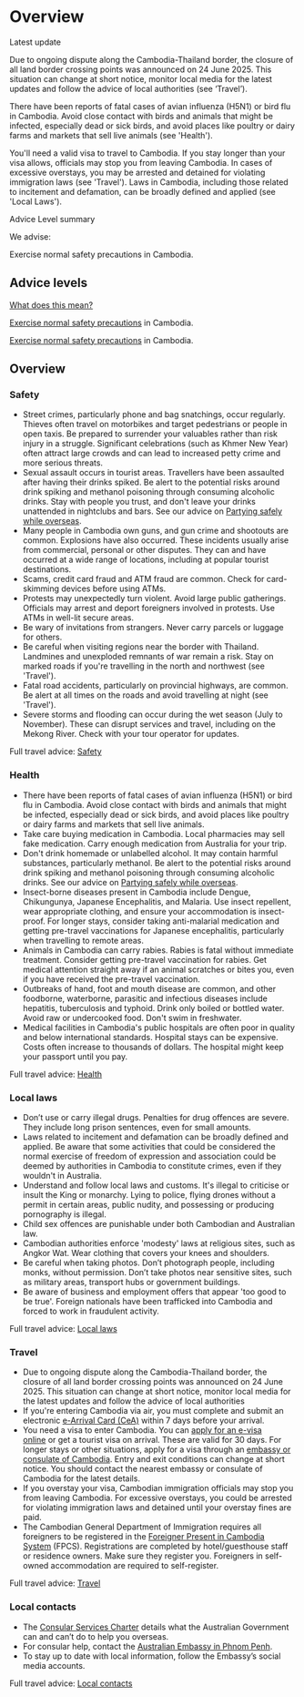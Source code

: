 # Overview

Latest update

Due to ongoing dispute along the Cambodia-Thailand border, the closure of all land border crossing points was announced on 24 June 2025. This situation can change at short notice, monitor local media for the latest updates and follow the advice of local authorities (see ‘Travel’).  
  
There have been reports of fatal cases of avian influenza (H5N1) or bird flu in Cambodia. Avoid close contact with birds and animals that might be infected, especially dead or sick birds, and avoid places like poultry or dairy farms and markets that sell live animals (see 'Health').  
  
You'll need a valid visa to travel to Cambodia. If you stay longer than your visa allows, officials may stop you from leaving Cambodia. In cases of excessive overstays, you may be arrested and detained for violating immigration laws (see 'Travel'). Laws in Cambodia, including those related to incitement and defamation, can be broadly defined and applied (see 'Local Laws').

Advice Level summary

We advise:

Exercise normal safety precautions in Cambodia.

## Advice levels

[What does this mean?](/before-you-go/travel-advice-explained/)

[Exercise normal safety precautions](https://www.smartraveller.gov.au/consular-services/travel-advice-explained#level1) in Cambodia.

[Exercise normal safety precautions](https://www.smartraveller.gov.au/consular-services/travel-advice-explained#level1) in Cambodia.

## Overview

### Safety

* Street crimes, particularly phone and bag snatchings, occur regularly. Thieves often travel on motorbikes and target pedestrians or people in open taxis. Be prepared to surrender your valuables rather than risk injury in a struggle. Significant celebrations (such as Khmer New Year) often attract large crowds and can lead to increased petty crime and more serious threats.
* Sexual assault occurs in tourist areas. Travellers have been assaulted after having their drinks spiked. Be alert to the potential risks around drink spiking and methanol poisoning through consuming alcoholic drinks. Stay with people you trust, and don't leave your drinks unattended in nightclubs and bars. See our advice on [Partying safely while overseas](/before-you-go/safety/partying "Partying safely").
* Many people in Cambodia own guns, and gun crime and shootouts are common. Explosions have also occurred. These incidents usually arise from commercial, personal or other disputes. They can and have occurred at a wide range of locations, including at popular tourist destinations.
* Scams, credit card fraud and ATM fraud are common. Check for card-skimming devices before using ATMs.
* Protests may unexpectedly turn violent. Avoid large public gatherings. Officials may arrest and deport foreigners involved in protests. Use ATMs in well-lit secure areas.
* Be wary of invitations from strangers. Never carry parcels or luggage for others.
* Be careful when visiting regions near the border with Thailand. Landmines and unexploded remnants of war remain a risk. Stay on marked roads if you're travelling in the north and northwest (see 'Travel').
* Fatal road accidents, particularly on provincial highways, are common. Be alert at all times on the roads and avoid travelling at night (see 'Travel').
* Severe storms and flooding can occur during the wet season (July to November). These can disrupt services and travel, including on the Mekong River. Check with your tour operator for updates.

Full travel advice: [Safety](#safety)

### Health

* There have been reports of fatal cases of avian influenza (H5N1) or bird flu in Cambodia. Avoid close contact with birds and animals that might be infected, especially dead or sick birds, and avoid places like poultry or dairy farms and markets that sell live animals.
* Take care buying medication in Cambodia. Local pharmacies may sell fake medication. Carry enough medication from Australia for your trip.
* Don't drink homemade or unlabelled alcohol. It may contain harmful substances, particularly methanol. Be alert to the potential risks around drink spiking and methanol poisoning through consuming alcoholic drinks. See our advice on [Partying safely while overseas](/before-you-go/safety/partying "Partying safely").
* Insect-borne diseases present in Cambodia include Dengue, Chikungunya, Japanese Encephalitis, and Malaria. Use insect repellent, wear appropriate clothing, and ensure your accommodation is insect-proof. For longer stays, consider taking anti-malarial medication and getting pre-travel vaccinations for Japanese encephalitis, particularly when travelling to remote areas.
* Animals in Cambodia can carry rabies. Rabies is fatal without immediate treatment. Consider getting pre-travel vaccination for rabies. Get medical attention straight away if an animal scratches or bites you, even if you have received the pre-travel vaccination.
* Outbreaks of hand, foot and mouth disease are common, and other foodborne, waterborne, parasitic and infectious diseases include hepatitis, tuberculosis and typhoid. Drink only boiled or bottled water. Avoid raw or undercooked food. Don't swim in freshwater.
* Medical facilities in Cambodia's public hospitals are often poor in quality and below international standards. Hospital stays can be expensive. Costs often increase to thousands of dollars. The hospital might keep your passport until you pay.

Full travel advice: [Health](#health)

### Local laws

* Don’t use or carry illegal drugs. Penalties for drug offences are severe. They include long prison sentences, even for small amounts.
* Laws related to incitement and defamation can be broadly defined and applied. Be aware that some activities that could be considered the normal exercise of freedom of expression and association could be deemed by authorities in Cambodia to constitute crimes, even if they wouldn't in Australia.
* Understand and follow local laws and customs. It's illegal to criticise or insult the King or monarchy. Lying to police, flying drones without a permit in certain areas, public nudity, and possessing or producing pornography is illegal.
* Child sex offences are punishable under both Cambodian and Australian law.
* Cambodian authorities enforce 'modesty' laws at religious sites, such as Angkor Wat. Wear clothing that covers your knees and shoulders.
* Be careful when taking photos. Don’t photograph people, including monks, without permission. Don’t take photos near sensitive sites, such as military areas, transport hubs or government buildings.
* Be aware of business and employment offers that appear 'too good to be true'. Foreign nationals have been trafficked into Cambodia and forced to work in fraudulent activity.

Full travel advice: [Local laws](#local-laws)

### Travel

* Due to ongoing dispute along the Cambodia-Thailand border, the closure of all land border crossing points was announced on 24 June 2025. This situation can change at short notice, monitor local media for the latest updates and follow the advice of local authorities
* If you're entering Cambodia via air, you must complete and submit an electronic [e-Arrival Card (CeA)](https://arrival.gov.kh/) within 7 days before your arrival.
* You need a visa to enter Cambodia. You can [apply for an e-visa online](http://www.evisa.gov.kh/) or get a tourist visa on arrival. These are valid for 30 days. For longer stays or other situations, apply for a visa through an [embassy or consulate of Cambodia](https://protocol.dfat.gov.au/Public/Missions/36). Entry and exit conditions can change at short notice. You should contact the nearest embassy or consulate of Cambodia for the latest details.
* If you overstay your visa, Cambodian immigration officials may stop you from leaving Cambodia. For excessive overstays, you could be arrested for violating immigration laws and detained until your overstay fines are paid.
* The Cambodian General Department of Immigration requires all foreigners to be registered in the [Foreigner Present in Cambodia System](https://fpcs.immigration.gov.kh/auth/login) (FPCS). Registrations are completed by hotel/guesthouse staff or residence owners. Make sure they register you. Foreigners in self-owned accommodation are required to self-register.

Full travel advice: [Travel](#travel)

### Local contacts

* The [Consular Services Charter](/consular-services/consular-services-charter "Consular Services Charter") details what the Australian Government can and can’t do to help you overseas.
* For consular help, contact the [Australian Embassy in Phnom Penh](http://www.cambodia.embassy.gov.au/penh/home.html).
* To stay up to date with local information, follow the Embassy’s social media accounts.

Full travel advice: [Local contacts](#local-contacts)